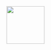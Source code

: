 <div id="header" align="center">
  <img src="![draft](https://github.com/user-attachments/assets/ac29d400-1bf8-4311-9d98-7abf2c8fba0e)" width="100"/>
</div>
